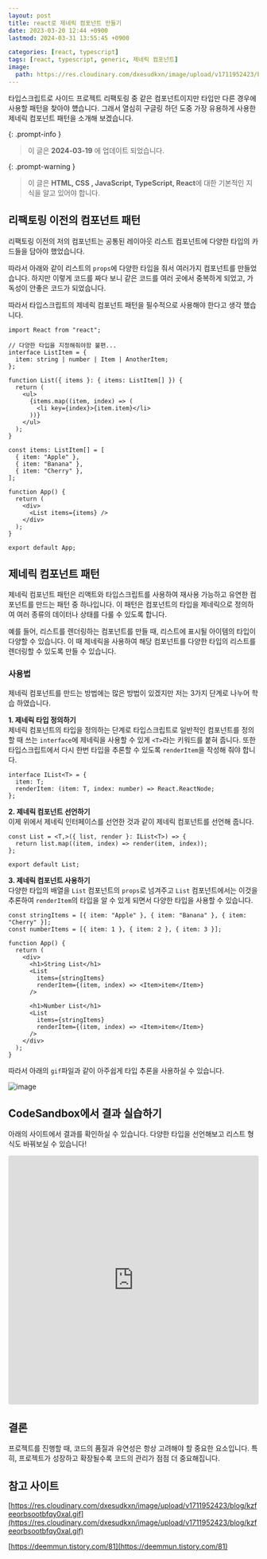 ```yaml
---
layout: post
title: react로 제네릭 컴포넌트 만들기
date: 2023-03-20 12:44 +0900
lastmod: 2024-03-31 13:55:45 +0900

categories: [react, typescript]
tags: [react, typescript, generic, 제네릭 컴포넌트]
image:
  path: https://res.cloudinary.com/dxesudkxn/image/upload/v1711952423/blog/kzfeeorbsootbfqy0xal.gif
---
```


타입스크립트로 사이드 프로젝트 리팩토링 중 같은 컴포넌트이지만 타입만 다른 경우에 사용할 패턴을 찾아야 헀습니다. 그래서 열심히 구글링 하던 도중 가장 유용하게 사용한 제네릭 컴포넌트 패턴을 소개해 보겠습니다.

{: .prompt-info }

> 이 글은 **2024-03-19** 에 업데이트 되었습니다.

{: .prompt-warning }

> 이 글은 **HTML, CSS , JavaScript, TypeScript, React**에 대한 기본적인 지식을 알고 있어야 합니다.

## 리팩토링 이전의 컴포넌트 패턴

리팩토링 이전의 저의 컴포넌트는 공통된 레이아웃 리스트 컴포넌트에 다양한 타입의 카드들을 담아야 했었습니다.

따라서 아래와 같이 리스트의 `props`에 다양한 타입을 줘서 여러가지 컴포넌트를 만들었습니다. 하지만 이렇게 코드를 짜다 보니 같은 코드를 여러 곳에서 중복하게 되었고, 가독성이 안좋은 코드가 되었습니다.

따라서 타입스크립트의 제네릭 컴포넌트 패턴을 필수적으로 사용해야 한다고 생각 했습니다.

```tsx
import React from "react";

// 다양한 타입을 지정해줘야함 불편...
interface ListItem = {
  item: string | number | Item | AnotherItem;
};

function List({ items }: { items: ListItem[] }) {
  return (
    <ul>
      {items.map((item, index) => (
        <li key={index}>{item.item}</li>
      ))}
    </ul>
  );
}

const items: ListItem[] = [
  { item: "Apple" },
  { item: "Banana" },
  { item: "Cherry" },
];

function App() {
  return (
    <div>
      <List items={items} />
    </div>
  );
}

export default App;
```

## 제네릭 컴포넌트 패턴

제네릭 컴포넌트 패턴은 리액트와 타입스크립트를 사용하여 재사용 가능하고 유연한 컴포넌트를 만드는 패턴 중 하나입니다. 이 패턴은 컴포넌트의 타입을 제네릭으로 정의하여 여러 종류의 데이터나 상태를 다룰 수 있도록 합니다.

예를 들어, 리스트를 렌더링하는 컴포넌트를 만들 때, 리스트에 표시될 아이템의 타입이 다양할 수 있습니다. 이 때 제네릭을 사용하여 해당 컴포넌트를 다양한 타입의 리스트를 렌더링할 수 있도록 만들 수 있습니다.

### 사용법

제네릭 컴포넌트를 만드는 방법에는 많은 방법이 있겠지만 저는 3가지 단계로 나누어 학습 하였습니다.

**1. 제네릭 타입 정의하기**<br/>
제네릭 컴포넌트의 타입을 정의하는 단계로 타입스크립트로 일반적인 컴포넌트를 정의할 때 쓰는 `interface`에 제네릭을 사용할 수 있게 `<T>`라는 키워드를 붙혀 줍니다. 또한 타입스크립트에서 다시 한번 타입을 추론할 수 있도록 `renderItem`을 작성해 줘야 합니다.

```tsx
interface IList<T> = {
  item: T;
  renderItem: (item: T, index: number) => React.ReactNode;
};
```

**2. 제네릭 컴포넌트 선언하기**<br/>
이제 위에서 제네릭 인터페이스를 선언한 것과 같이 제네릭 컴포넌트를 선언해 줍니다.

```tsx
const List = <T,>({ list, render }: IList<T>) => {
  return list.map((item, index) => render(item, index));
};

export default List;
```

**3. 제네릭 컴포넌트 사용하기**<br/>
다양한 타입의 배열을 `List` 컴포넌트의 `props`로 넘겨주고 `List` 컴포넌트에서는 이것을 추론하여 `renderItem`의 타입을 알 수 있게 되면서 다양한 타입을 사용할 수 있습니다.

```tsx
const stringItems = [{ item: "Apple" }, { item: "Banana" }, { item: "Cherry" }];
const numberItems = [{ item: 1 }, { item: 2 }, { item: 3 }];

function App() {
  return (
    <div>
      <h1>String List</h1>
      <List
        items={stringItems}
        renderItem={(item, index) => <Item>item</Item>}
      />

      <h1>Number List</h1>
      <List
        items={stringItems}
        renderItem={(item, index) => <Item>item</Item>}
      />
    </div>
  );
}
```

따라서 아래의 `gif`파일과 같이 아주쉽게 타입 추론을 사용하실 수 있습니다.

![image](https://res.cloudinary.com/dxesudkxn/image/upload/v1711952423/blog/kzfeeorbsootbfqy0xal.gif)

## CodeSandbox에서 결과 실습하기

아래의 사이트에서 결과를 확인하실 수 있습니다. 다양한 타입을 선언해보고 리스트 형식도 바꿔보실 수 있습니다!

<iframe src="https://codesandbox.io/embed/f22n2r?view=Editor+%2B+Preview&module=%2Fsrc%2FApp.tsx"
     style="width:100%; height: 500px; border:0; border-radius: 4px; overflow:hidden;"
     title="generic-components"
     allow="accelerometer; ambient-light-sensor; camera; encrypted-media; geolocation; gyroscope; hid; microphone; midi; payment; usb; vr; xr-spatial-tracking"
     sandbox="allow-forms allow-modals allow-popups allow-presentation allow-same-origin allow-scripts"
   ></iframe>

## 결론

프로젝트를 진행할 때, 코드의 품질과 유연성은 항상 고려해야 할 중요한 요소입니다. 특히, 프로젝트가 성장하고 확장될수록 코드의 관리가 점점 더 중요해집니다.

## 참고 사이트

[https://res.cloudinary.com/dxesudkxn/image/upload/v1711952423/blog/kzfeeorbsootbfqy0xal.gif](https://res.cloudinary.com/dxesudkxn/image/upload/v1711952423/blog/kzfeeorbsootbfqy0xal.gif)

[https://deemmun.tistory.com/81](https://deemmun.tistory.com/81)
